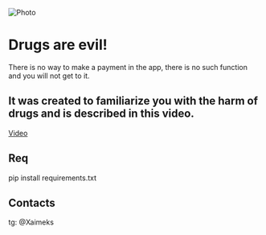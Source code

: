 ![Photo](D:\Programming\fakeshop\narkoshop.jpg)
# Drugs are evil!
There is no way to make a payment in the app, there is no such function and you will not get to it.
## It was created to familiarize you with the harm of drugs and is described in this video.
[Video]()
## Req
pip install requirements.txt
## Contacts 
tg: @Xaimeks